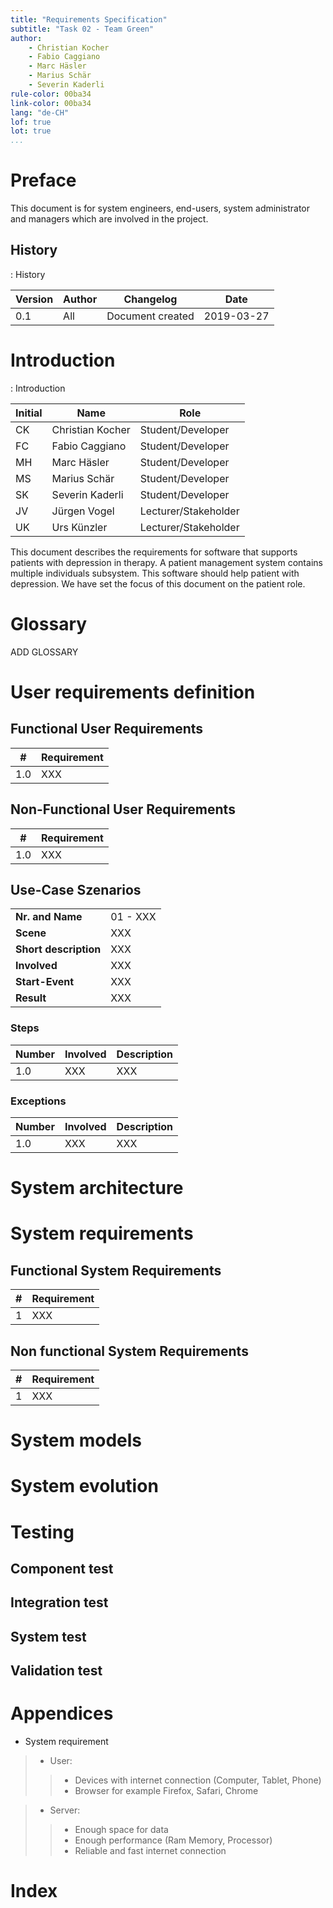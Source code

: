 ```yaml
---
title: "Requirements Specification"
subtitle: "Task 02 - Team Green"
author:
    - Christian Kocher
    - Fabio Caggiano
    - Marc Häsler
    - Marius Schär
    - Severin Kaderli
rule-color: 00ba34
link-color: 00ba34
lang: "de-CH"
lof: true
lot: true
...
```


# Preface
This document is for system engineers, end-users,
system administrator and managers which
are involved in the project.

## History
: History

| Version | Author | Changelog        | Date       |
|---------|--------|------------------|------------|
| 0.1     | All    | Document created | 2019-03-27 |

# Introduction
: Introduction

| Initial | Name             | Role                 |
|---------|------------------|----------------------|
| CK      | Christian Kocher | Student/Developer    |
| FC      | Fabio Caggiano   | Student/Developer    |
| MH      | Marc Häsler      | Student/Developer    |
| MS      | Marius Schär     | Student/Developer    |
| SK      | Severin Kaderli  | Student/Developer    |
| JV      | Jürgen Vogel     | Lecturer/Stakeholder |
| UK      | Urs Künzler      | Lecturer/Stakeholder |

This document describes the requirements for software that supports patients with
depression in therapy. 
A patient management system contains multiple individuals subsystem. This software
should help patient with depression. We have set the focus of this document on the patient role.


# Glossary

ADD GLOSSARY

# User requirements definition

## Functional User Requirements
| #   | Requirement |
|-----|-------------|
| 1.0 | XXX         |

## Non-Functional User Requirements
| #   | Requirement |
|-----|-------------|
| 1.0 | XXX         |

## Use-Case Szenarios
|                       |          |
|-----------------------|----------|
| **Nr. and Name**      | 01 - XXX |
| **Scene**             | XXX      |
| **Short description** | XXX      |
| **Involved**          | XXX      |
| **Start-Event**       | XXX      |
| **Result**            | XXX      |

### Steps
| Number | Involved | Description |
|--------|----------|-------------|
| 1.0    | XXX      | XXX         |

### Exceptions
| Number | Involved | Description |
|--------|----------|-------------|
| 1.0    | XXX      | XXX         |

# System architecture

# System requirements

## Functional System Requirements
| # | Requirement |
|---|-------------|
| 1 | XXX         |

## Non functional System Requirements
| # | Requirement |
|---|-------------|
| 1 | XXX         |

# System models

# System evolution

# Testing

## Component test

## Integration test

## System test

## Validation test

# Appendices
 * System requirement
 >* User:
 >>* Devices with internet connection (Computer, Tablet, Phone)
 >>* Browser for example Firefox, Safari, Chrome
 
 >* Server:
 >>* Enough space for data
 >>* Enough performance (Ram Memory, Processor)
 >>* Reliable and fast internet connection 
# Index
